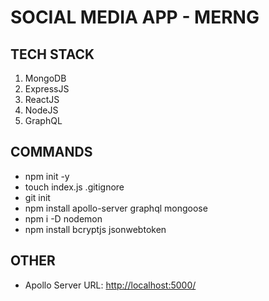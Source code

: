 # SOCIAL MEDIA APP - MERNG

## TECH STACK

1. MongoDB
2. ExpressJS
3. ReactJS
4. NodeJS
5. GraphQL

## COMMANDS

- npm init -y
- touch index.js .gitignore
- git init
- npm install apollo-server graphql mongoose
- npm i -D nodemon
- npm install bcryptjs jsonwebtoken

## OTHER

- Apollo Server URL: <http://localhost:5000/>
